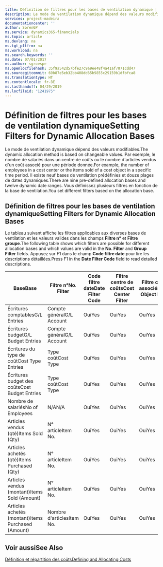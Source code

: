 ```yaml
---
title: Définition de filtres pour les bases de ventilation dynamique | Microsoft Docs
description: Le mode de ventilation dynamique dépend des valeurs modifiables. Par exemple, le nombre de salariés dans un centre de coûts ou le nombre d'articles vendus d'un coût associé pour une période donnée. Il existe neuf bases de ventilation prédéfinies et douze plages de dates dynamiques. Vous définissez plusieurs filtres en fonction de la base de ventilation.
services: project-madeira
documentationcenter: ''
author: SorenGP
ms.service: dynamics365-financials
ms.topic: article
ms.devlang: na
ms.tgt_pltfrm: na
ms.workload: na
ms.search.keywords: ''
ms.date: 07/01/2017
ms.author: sgroespe
ms.openlocfilehash: 35f9a542d57bfe27c9a9ee48f4a41af7071cdd47
ms.sourcegitcommit: 60b87e5eb32bb408dd65b9855c29159b1dfbfca8
ms.translationtype: HT
ms.contentlocale: fr-BE
ms.lasthandoff: 04/29/2019
ms.locfileid: "1241975"
---
```

# <a name="setting-filters-for-dynamic-allocation-bases"></a><span data-ttu-id="f706e-106">Définition de filtres pour les bases de ventilation dynamique</span><span class="sxs-lookup"><span data-stu-id="f706e-106">Setting Filters for Dynamic Allocation Bases</span></span>
<span data-ttu-id="f706e-107">Le mode de ventilation dynamique dépend des valeurs modifiables.</span><span class="sxs-lookup"><span data-stu-id="f706e-107">The dynamic allocation method is based on changeable values.</span></span> <span data-ttu-id="f706e-108">Par exemple, le nombre de salariés dans un centre de coûts ou le nombre d'articles vendus d'un coût associé pour une période donnée.</span><span class="sxs-lookup"><span data-stu-id="f706e-108">For example, the number of employees in a cost center or the items sold of a cost object in a specific time period.</span></span> <span data-ttu-id="f706e-109">Il existe neuf bases de ventilation prédéfinies et douze plages de dates dynamiques.</span><span class="sxs-lookup"><span data-stu-id="f706e-109">There are nine pre-defined allocation bases and twelve dynamic date ranges.</span></span> <span data-ttu-id="f706e-110">Vous définissez plusieurs filtres en fonction de la base de ventilation.</span><span class="sxs-lookup"><span data-stu-id="f706e-110">You set different filters based on the allocation base.</span></span>  

## <a name="setting-filters-for-dynamic-allocation-bases"></a><span data-ttu-id="f706e-111">Définition de filtres pour les bases de ventilation dynamique</span><span class="sxs-lookup"><span data-stu-id="f706e-111">Setting Filters for Dynamic Allocation Bases</span></span>  
 <span data-ttu-id="f706e-112">Le tableau suivant affiche les filtres applicables aux diverses bases de ventilation et les valeurs valides dans les champs **Filtre n°** et **Filtre groupe**.</span><span class="sxs-lookup"><span data-stu-id="f706e-112">The following table shows which filters are possible for different allocation bases and which values are valid in the **No. Filter** and **Group Filter** fields.</span></span> <span data-ttu-id="f706e-113">Appuyez sur F1 dans le champ **Code filtre date** pour lire les descriptions détaillées.</span><span class="sxs-lookup"><span data-stu-id="f706e-113">Press F1 in the **Date Filter Code** field to read detailed descriptions.</span></span>  

|<span data-ttu-id="f706e-114">**Base**</span><span class="sxs-lookup"><span data-stu-id="f706e-114">**Base**</span></span>|<span data-ttu-id="f706e-115">**Filtre n°**</span><span class="sxs-lookup"><span data-stu-id="f706e-115">**No. Filter**</span></span>|<span data-ttu-id="f706e-116">**Code filtre date**</span><span class="sxs-lookup"><span data-stu-id="f706e-116">**Date Filter Code**</span></span>|<span data-ttu-id="f706e-117">**Filtre centre de coûts**</span><span class="sxs-lookup"><span data-stu-id="f706e-117">**Cost Center Filter**</span></span>|<span data-ttu-id="f706e-118">**Filtre coûts associés**</span><span class="sxs-lookup"><span data-stu-id="f706e-118">**Cost Object Filter**</span></span>|<span data-ttu-id="f706e-119">**Filtre groupe**</span><span class="sxs-lookup"><span data-stu-id="f706e-119">**Group Filter**</span></span>|  
|--------------|----------------------------------------|----------------------------------------------|------------------------------------------------|------------------------------------------------|------------------------------------------|  
|<span data-ttu-id="f706e-120">Écritures comptables</span><span class="sxs-lookup"><span data-stu-id="f706e-120">G/L Entries</span></span>|<span data-ttu-id="f706e-121">Compte général</span><span class="sxs-lookup"><span data-stu-id="f706e-121">G/L Account</span></span>|<span data-ttu-id="f706e-122">Oui</span><span class="sxs-lookup"><span data-stu-id="f706e-122">Yes</span></span>|<span data-ttu-id="f706e-123">Oui</span><span class="sxs-lookup"><span data-stu-id="f706e-123">Yes</span></span>|<span data-ttu-id="f706e-124">Oui</span><span class="sxs-lookup"><span data-stu-id="f706e-124">Yes</span></span>|<span data-ttu-id="f706e-125">N/A</span><span class="sxs-lookup"><span data-stu-id="f706e-125">N/A</span></span>|  
|<span data-ttu-id="f706e-126">Écritures budget</span><span class="sxs-lookup"><span data-stu-id="f706e-126">G/L Budget Entries</span></span>|<span data-ttu-id="f706e-127">Compte général</span><span class="sxs-lookup"><span data-stu-id="f706e-127">G/L Account</span></span>|<span data-ttu-id="f706e-128">Oui</span><span class="sxs-lookup"><span data-stu-id="f706e-128">Yes</span></span>|<span data-ttu-id="f706e-129">Oui</span><span class="sxs-lookup"><span data-stu-id="f706e-129">Yes</span></span>|<span data-ttu-id="f706e-130">Oui</span><span class="sxs-lookup"><span data-stu-id="f706e-130">Yes</span></span>|<span data-ttu-id="f706e-131">Nom budget comptable</span><span class="sxs-lookup"><span data-stu-id="f706e-131">G/L Budget Name</span></span>|  
|<span data-ttu-id="f706e-132">Écritures du type de coût</span><span class="sxs-lookup"><span data-stu-id="f706e-132">Cost Type Entries</span></span>|<span data-ttu-id="f706e-133">Type coût</span><span class="sxs-lookup"><span data-stu-id="f706e-133">Cost Type</span></span>|<span data-ttu-id="f706e-134">Oui</span><span class="sxs-lookup"><span data-stu-id="f706e-134">Yes</span></span>|<span data-ttu-id="f706e-135">Oui</span><span class="sxs-lookup"><span data-stu-id="f706e-135">Yes</span></span>|<span data-ttu-id="f706e-136">Oui</span><span class="sxs-lookup"><span data-stu-id="f706e-136">Yes</span></span>|<span data-ttu-id="f706e-137">N/A</span><span class="sxs-lookup"><span data-stu-id="f706e-137">N/A</span></span>|  
|<span data-ttu-id="f706e-138">Écritures budget des coûts</span><span class="sxs-lookup"><span data-stu-id="f706e-138">Cost Budget Entries</span></span>|<span data-ttu-id="f706e-139">Type coût</span><span class="sxs-lookup"><span data-stu-id="f706e-139">Cost Type</span></span>|<span data-ttu-id="f706e-140">Oui</span><span class="sxs-lookup"><span data-stu-id="f706e-140">Yes</span></span>|<span data-ttu-id="f706e-141">Oui</span><span class="sxs-lookup"><span data-stu-id="f706e-141">Yes</span></span>|<span data-ttu-id="f706e-142">Oui</span><span class="sxs-lookup"><span data-stu-id="f706e-142">Yes</span></span>|<span data-ttu-id="f706e-143">Nom du budget</span><span class="sxs-lookup"><span data-stu-id="f706e-143">Budget Name</span></span>|  
|<span data-ttu-id="f706e-144">Nombre de salariés</span><span class="sxs-lookup"><span data-stu-id="f706e-144">No of Employees</span></span>|<span data-ttu-id="f706e-145">N/A</span><span class="sxs-lookup"><span data-stu-id="f706e-145">N/A</span></span>|<span data-ttu-id="f706e-146">Oui</span><span class="sxs-lookup"><span data-stu-id="f706e-146">Yes</span></span>|<span data-ttu-id="f706e-147">Oui</span><span class="sxs-lookup"><span data-stu-id="f706e-147">Yes</span></span>|<span data-ttu-id="f706e-148">Oui</span><span class="sxs-lookup"><span data-stu-id="f706e-148">Yes</span></span>|<span data-ttu-id="f706e-149">N/A</span><span class="sxs-lookup"><span data-stu-id="f706e-149">N/A</span></span>|  
|<span data-ttu-id="f706e-150">Articles vendus (qté)</span><span class="sxs-lookup"><span data-stu-id="f706e-150">Items Sold (Qty)</span></span>|<span data-ttu-id="f706e-151">N° article</span><span class="sxs-lookup"><span data-stu-id="f706e-151">Item No.</span></span>|<span data-ttu-id="f706e-152">Oui</span><span class="sxs-lookup"><span data-stu-id="f706e-152">Yes</span></span>|<span data-ttu-id="f706e-153">Oui</span><span class="sxs-lookup"><span data-stu-id="f706e-153">Yes</span></span>|<span data-ttu-id="f706e-154">Oui</span><span class="sxs-lookup"><span data-stu-id="f706e-154">Yes</span></span>|<span data-ttu-id="f706e-155">Groupe compta. stock</span><span class="sxs-lookup"><span data-stu-id="f706e-155">Inventory Posting Group</span></span>|  
|<span data-ttu-id="f706e-156">Articles achetés (qté)</span><span class="sxs-lookup"><span data-stu-id="f706e-156">Items Purchased (Qty)</span></span>|<span data-ttu-id="f706e-157">N° article</span><span class="sxs-lookup"><span data-stu-id="f706e-157">Item No.</span></span>|<span data-ttu-id="f706e-158">Oui</span><span class="sxs-lookup"><span data-stu-id="f706e-158">Yes</span></span>|<span data-ttu-id="f706e-159">Oui</span><span class="sxs-lookup"><span data-stu-id="f706e-159">Yes</span></span>|<span data-ttu-id="f706e-160">Oui</span><span class="sxs-lookup"><span data-stu-id="f706e-160">Yes</span></span>|<span data-ttu-id="f706e-161">Groupe compta. stock</span><span class="sxs-lookup"><span data-stu-id="f706e-161">Inventory Posting Group</span></span>|  
|<span data-ttu-id="f706e-162">Articles vendus (montant)</span><span class="sxs-lookup"><span data-stu-id="f706e-162">Items Sold (Amount)</span></span>|<span data-ttu-id="f706e-163">N° article</span><span class="sxs-lookup"><span data-stu-id="f706e-163">Item No.</span></span>|<span data-ttu-id="f706e-164">Oui</span><span class="sxs-lookup"><span data-stu-id="f706e-164">Yes</span></span>|<span data-ttu-id="f706e-165">Oui</span><span class="sxs-lookup"><span data-stu-id="f706e-165">Yes</span></span>|<span data-ttu-id="f706e-166">Oui</span><span class="sxs-lookup"><span data-stu-id="f706e-166">Yes</span></span>|<span data-ttu-id="f706e-167">Groupe compta. stock</span><span class="sxs-lookup"><span data-stu-id="f706e-167">Inventory Posting Group</span></span>|  
|<span data-ttu-id="f706e-168">Articles achetés (montant)</span><span class="sxs-lookup"><span data-stu-id="f706e-168">Items Purchased (Amount)</span></span>|<span data-ttu-id="f706e-169">Nombre d'articles</span><span class="sxs-lookup"><span data-stu-id="f706e-169">Item No.</span></span>|<span data-ttu-id="f706e-170">Oui</span><span class="sxs-lookup"><span data-stu-id="f706e-170">Yes</span></span>|<span data-ttu-id="f706e-171">Oui</span><span class="sxs-lookup"><span data-stu-id="f706e-171">Yes</span></span>|<span data-ttu-id="f706e-172">Oui</span><span class="sxs-lookup"><span data-stu-id="f706e-172">Yes</span></span>|<span data-ttu-id="f706e-173">Groupe compta. stock</span><span class="sxs-lookup"><span data-stu-id="f706e-173">Inventory Posting Group</span></span>|  

## <a name="see-also"></a><span data-ttu-id="f706e-174">Voir aussi</span><span class="sxs-lookup"><span data-stu-id="f706e-174">See Also</span></span>  
[<span data-ttu-id="f706e-175">Définition et répartition des coûts</span><span class="sxs-lookup"><span data-stu-id="f706e-175">Defining and Allocating Costs</span></span>](finance-define-and-allocate-costs.md)
